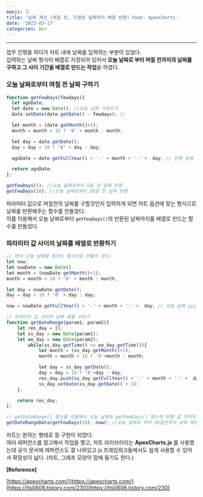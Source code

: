 ```yaml
---
emoji: 🗓️
title: '날짜 계산 (며칠 전, 지정된 날짜까지 배열 반환) Feat. ApexCharts'
date: '2023-03-17'
categories: Dev
---
```


---

업무 진행을 하다가 차트 내에 날짜를 입력하는 부분이 있었다.  
입력하는 날짜 형식이 배열로 지정되어 있어서 **오늘 날짜로 부터 며칠 전까지의 날짜를 구하고 그 사이 기간을 배열로 만드는 작업**을 하였다.

### 오늘 날짜로부터 며칠 전 날짜 구하기

```js
function getFewDays(fewdays){
  let agoDate;
  let date = new Date(); //오늘 날짜 가져오기
  date.setDate(date.getDate() - fewdays); //

  let month = (date.getMonth()+1);
  month = month < 10 ? '0' + month : month;

  let day = date.getDate();
  day = day < 10 ? '0' + day : day;

  agoDate = date.getFullYear() + '-' + month + '-' +  day; // 반환 날짜 형식 yyyy-MM-dd

  return agoDate;
};

getFewDays(5); //오늘 날짜로부터 5일 전 날짜 반환
getFewDays(20); //오늘 날짜로부터 20일 전 날짜 반환
```

파라미터 값으로 며칠전의 날짜를 구할것인지 입력하게 되면 차트 옵션에 맞는 형식으로 날짜를 반환해주는 함수를 만들었다.  
이를 이용해서 오늘 날짜로부터 `getFewDays()`의 반환된 날짜까지를 배열로 만드는 함수를 만들었다.

### 파라미터 값 사이의 날짜를 배열로 반환하기

```js
// 먼저 오늘 날짜를 원하는 형식으로 만들어 준다.
let now;
let nowDate = new Date()
let month = (nowDate.getMonth()+1);
month = month < 10 ? '0' + month : month;

let day = nowDate.getDate();
day = day < 10 ? '0' + day : day;

now = nowDate.getFullYear() + '-' + month + '-' +  day; // 오늘 날짜 yyyy-MM-dd

// 파라미터 값 사이의 날짜 배열 구하기
function getDateRange(param1, param2){  
    let res_day = [];
    let ss_day = new Date(param1);
    let ee_day = new Date(param2);        
        while(ss_day.getTime() <= ee_day.getTime()){
            let month = (ss_day.getMonth()+1);
            month = month < 10 ? '0'+month : month;

            let day = ss_day.getDate();
            day = day < 10 ? '0'+day : day;
            res_day.push(ss_day.getFullYear() + '-' + month + '-' +  day);
            ss_day.setDate(ss_day.getDate() + 1);
    };

    return res_day;
};

// getDateRange() 함수를 이용해서 오늘 날짜와 getFewDays() 함수의 반환 값 까지의 배열을 구한다.
getDateRangeData(getFewDays(20), now); //오늘 날짜로 부터 20일전까지 날짜 배열
```

차트는 원하는 형태로 잘 구현이 되었다.  
여러 레퍼런스를 참고해서 작업을 했고, 차트 라이브러리는 **ApexCharts.js** 를 사용했는데 공식 문서에 레퍼런스도 잘 나와있고 js 프레임워크들에서도 쉽게 사용할 수 있어서 확장성이 넓다. (차트, 그래프 모양이 맘에 들기도 한다.)

**\[Reference\]**

[https://apexcharts.com/](https://apexcharts.com/)  
[https://lts0606.tistory.com/230](https://lts0606.tistory.com/230)

```toc
```